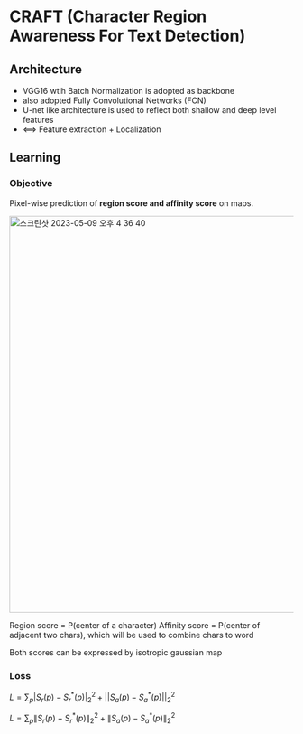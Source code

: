 # CRAFT (Character Region Awareness For Text Detection)

## Architecture
  
  - VGG16 wtih Batch Normalization is adopted as backbone
  - also adopted Fully Convolutional Networks (FCN)
  - U-net like architecture is used to reflect both shallow and deep level features
  - <==> Feature extraction + Localization
## Learning

### Objective
Pixel-wise prediction of **region score and affinity score** on maps.

<img width="702" alt="스크린샷 2023-05-09 오후 4 36 40" src="https://github.com/1nilx2/Deep-Learning/assets/88100984/e8c6711a-752d-4634-8083-2199eba6ac57">

Region score = P(center of a character)
Affinity score = P(center of adjacent two chars), which will be used to combine chars to word

Both scores can be expressed by isotropic gaussian map 

### Loss
$L = \sum_p{ \lvert S_r(p) - S_r^*(p) \rvert^2_2 + ||S_a(p) - S_a^*(p) ||^2_2 }$

$L = \sum_p{\lVert S_r(p) - S_r^*(p) \rVert^2_2 + \lVert S_a(p) - S_a^*(p) \rVert^2_2}$

  
